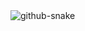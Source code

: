 <picture>
  <source media="(prefers-color-scheme: dark)" srcset="https://raw.githubusercontent.com/0x2b375/snake-animation/output/github-snake-dark.svg" />
  <source media="(prefers-color-scheme: light)" srcset="https://raw.githubusercontent.com/0x2b375/snake-animation/output/github-snake.svg" />
  <img alt="github-snake" src="https://raw.githubusercontent.com/0x2b375/snake-animation/output/github-snake.svg" />
</picture>
